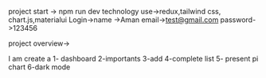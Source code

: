 project start -> npm run dev
technology use->redux,tailwind css, chart.js,materialui
Login->name ->Aman
email->test@gmail.com
password->123456

project overview->

I am create a 
1- dashboard
2-importants
3-add
4-complete list
5- present pi chart
6-dark mode
